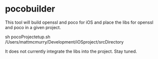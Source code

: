 # pocobuilder

This tool will build openssl and poco for iOS and place the libs for openssl and poco in a given project.

sh pocoProjectetup.sh /Users/mattmcmurry/Development/iOSproject/srcDirectory

It does not currently integrate the libs into the project. Stay tuned.

